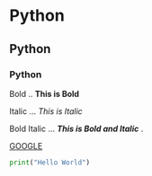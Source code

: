 # Python

## Python 

### Python

Bold .. **This is Bold**

Italic ... *This is Italic*

Bold Italic ... ***This is Bold and Italic*** .

[GOOGLE](www.google.com)

```python 
print("Hello World")
```
